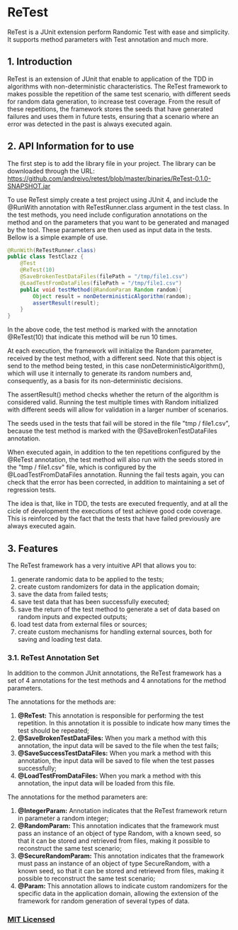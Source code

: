 # ReTest
ReTest is a JUnit extension perform Randomic Test with ease and simplicity. It supports method parameters with Test annotation and much more.

## 1.	Introduction
ReTest is an extension of JUnit that enable to application of the TDD in algorithms with non-deterministic characteristics.
The ReTest framework to makes possible the repetition of the same test scenario, with different seeds for random data generation, to increase test coverage. From the result of these repetitions, the framework stores the seeds that have generated failures and uses them in future tests, ensuring that a scenario where an error was detected in the past is always executed again.

## 2.	API Information for to use

The first step is to add the library file in your project. The library can be downloaded through the URL: https://github.com/andreivo/retest/blob/master/binaries/ReTest-0.1.0-SNAPSHOT.jar

To use ReTest simply create a test project using JUnit 4, and include the @RunWith annotation with ReTestRunner.class argument in the test class.
In the test methods, you need include configuration annotations on the method and on the parameters that you want to be generated and managed by the tool. These parameters are then used as input data in the tests. Bellow is a simple example of use.

```java
@RunWith(ReTestRunner.class)
public class TestClazz {
	@Test
	@ReTest(10)
	@SaveBrokenTestDataFiles(filePath = "/tmp/file1.csv")
	@LoadTestFromDataFiles(filePath = "/tmp/file1.csv")
	public void testMethod(@RandomParam Random random){
		Object result = nonDeterministicAlgorithm(random);
		assertResult(result);
	}
}
```
In the above code, the test method is marked with the annotation @ReTest(10) that indicate this method will be run 10 times. 

At each execution, the framework will initialize the Random parameter, received by the test method, with a different seed. Note that this object is send to the method being tested, in this case nonDeterministicAlgorithm(), which will use it internally to generate its random numbers and, consequently, as a basis for its non-deterministic decisions. 

The assertResult() method checks whether the return of the algorithm is considered valid. Running the test multiple times with Random initialized with different seeds will allow for validation in a larger number of scenarios.

The seeds used in the tests that fail will be stored in the file "tmp / file1.csv", because the test method is marked with the @SaveBrokenTestDataFiles annotation.

When executed again, in addition to the ten repetitions configured by the @ReTest annotation, the test method will also run with the seeds stored in the "tmp / file1.csv" file, which is configured by the @LoadTestFromDataFiles annotation. Running the fail tests again, you can check that the error has been corrected, in addition to maintaining a set of regression tests.

The idea is that, like in TDD, the tests are executed frequently, and at all the cicle of development the executions of test achieve good code coverage. This is reinforced by the fact that the tests that have failed previously are always executed again.

## 3.	Features
The ReTest framework has a very intuitive API that allows you to:

1. generate randomic data to be applied to the tests;
2. create custom randomizers for data in the application domain;
3. save the data from failed tests;
4. save test data that has been successfully executed;
5. save the return of the test method to generate a set of data based on random inputs and expected outputs;
6. load test data from external files or sources;
7. create custom mechanisms for handling external sources, both for saving and loading test data.

### 3.1.	ReTest Annotation Set

In addition to the common JUnit annotations, the ReTest framework has a set of 4 annotations for the test methods and 4 annotations for the method parameters.

The annotations for the methods are:

1. **@ReTest:** This annotation is responsible for performing the test repetition. In this annotation it is possible to indicate how many times the test should be repeated;
2. **@SaveBrokenTestDataFiles:** When you mark a method with this annotation, the input data will be saved to the file when the test fails;
3. **@SaveSuccessTestDataFiles:** When you mark a method with this annotation, the input data will be saved to file when the test passes successfully;
4. **@LoadTestFromDataFiles:** When you mark a method with this annotation, the input data will be loaded from this file.

The annotations for the method parameters are:

1. **@IntegerParam:** Annotation indicates that the ReTest framework return in parameter a random integer;
2. **@RandomParam:** This annotation indicates that the framework must pass an instance of an object of type Random, with a known seed, so that it can be stored and retrieved from files, making it possible to reconstruct the same test scenario;
3. **@SecureRandomParam:** This annotation indicates that the framework must pass an instance of an object of type SecureRandom, with a known seed, so that it can be stored and retrieved from files, making it possible to reconstruct the same test scenario;
4. **@Param:** This annotation allows to indicate custom randomizers for the specific data in the application domain, allowing the extension of the framework for random generation of several types of data.


### [MIT Licensed](LICENSE)
